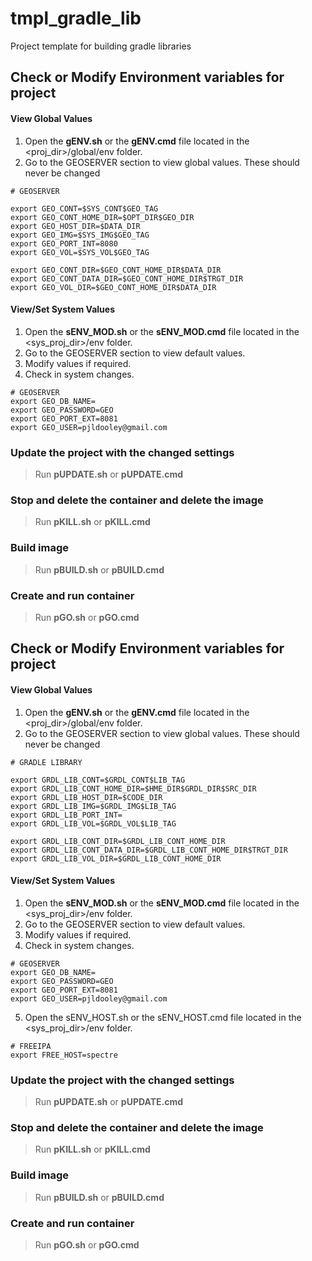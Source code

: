 # tmpl_gradle_lib

Project template for building gradle libraries

## Check or Modify Environment variables for project

#### View Global Values
1. Open the **gENV.sh** or the **gENV.cmd** file located in the <proj_dir>/global/env folder.
2. Go to the GEOSERVER section to view global values.  These should never be changed
```
# GEOSERVER

export GEO_CONT=$SYS_CONT$GEO_TAG
export GEO_CONT_HOME_DIR=$OPT_DIR$GEO_DIR
export GEO_HOST_DIR=$DATA_DIR
export GEO_IMG=$SYS_IMG$GEO_TAG
export GEO_PORT_INT=8080
export GEO_VOL=$SYS_VOL$GEO_TAG

export GEO_CONT_DIR=$GEO_CONT_HOME_DIR$DATA_DIR
export GEO_CONT_DATA_DIR=$GEO_CONT_HOME_DIR$TRGT_DIR
export GEO_VOL_DIR=$GEO_CONT_HOME_DIR$DATA_DIR
```

#### View/Set System Values
1. Open the **sENV_MOD.sh** or the **sENV_MOD.cmd** file located in the <sys_proj_dir>/env folder.
2. Go to the GEOSERVER section to view default values.
3. Modify values if required.
4. Check in system changes.
```
# GEOSERVER
export GEO_DB_NAME=
export GEO_PASSWORD=GEO
export GEO_PORT_EXT=8081
export GEO_USER=pjldooley@gmail.com

```

### Update the project with the changed settings
> Run **pUPDATE.sh** or **pUPDATE.cmd**

### Stop and delete the container and delete the image
> Run **pKILL.sh** or **pKILL.cmd**

### Build image
> Run **pBUILD.sh** or **pBUILD.cmd**

### Create and run container
> Run **pGO.sh** or **pGO.cmd** 
## Check or Modify Environment variables for project

#### View Global Values
1. Open the **gENV.sh** or the **gENV.cmd** file located in the <proj_dir>/global/env folder.
2. Go to the GEOSERVER section to view global values.  These should never be changed
```
# GRADLE LIBRARY

export GRDL_LIB_CONT=$GRDL_CONT$LIB_TAG
export GRDL_LIB_CONT_HOME_DIR=$HME_DIR$GRDL_DIR$SRC_DIR
export GRDL_LIB_HOST_DIR=$CODE_DIR
export GRDL_LIB_IMG=$GRDL_IMG$LIB_TAG
export GRDL_LIB_PORT_INT=
export GRDL_LIB_VOL=$GRDL_VOL$LIB_TAG

export GRDL_LIB_CONT_DIR=$GRDL_LIB_CONT_HOME_DIR
export GRDL_LIB_CONT_DATA_DIR=$GRDL_LIB_CONT_HOME_DIR$TRGT_DIR
export GRDL_LIB_VOL_DIR=$GRDL_LIB_CONT_HOME_DIR

```

#### View/Set System Values
1. Open the **sENV_MOD.sh** or the **sENV_MOD.cmd** file located in the <sys_proj_dir>/env folder.
2. Go to the GEOSERVER section to view default values.
3. Modify values if required.
4. Check in system changes.
```
# GEOSERVER
export GEO_DB_NAME=
export GEO_PASSWORD=GEO
export GEO_PORT_EXT=8081
export GEO_USER=pjldooley@gmail.com

```

5. Open the sENV_HOST.sh or the sENV_HOST.cmd file located in the <sys_proj_dir>/env folder.
```
# FREEIPA
export FREE_HOST=spectre
```
### Update the project with the changed settings
> Run **pUPDATE.sh** or **pUPDATE.cmd**

### Stop and delete the container and delete the image
> Run **pKILL.sh** or **pKILL.cmd**

### Build image
> Run **pBUILD.sh** or **pBUILD.cmd**

### Create and run container
> Run **pGO.sh** or **pGO.cmd** 
